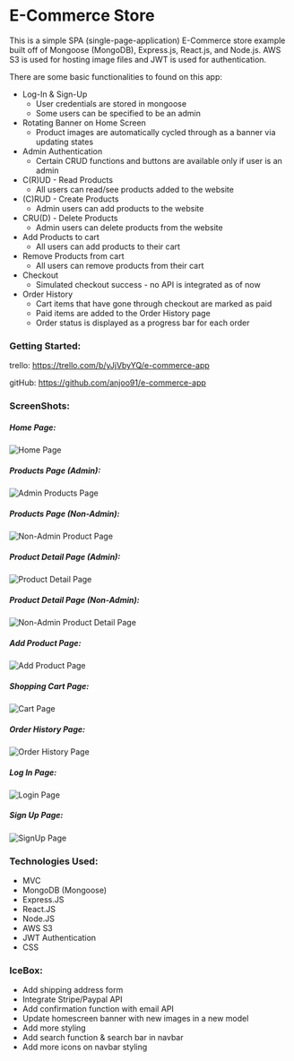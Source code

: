 # E-Commerce Store

This is a simple SPA (single-page-application) E-Commerce store example built off of Mongoose (MongoDB), Express.js, React.js, and Node.js. AWS S3 is used for hosting image files and JWT is used for authentication. 

There are some basic functionalities to found on this app: 
* Log-In & Sign-Up
    * User credentials are stored in mongoose
    * Some users can be specified to be an admin
* Rotating Banner on Home Screen
    * Product images are automatically cycled through as a banner via updating states
* Admin Authentication
    * Certain CRUD functions and buttons are available only if user is an admin
* C(R)UD - Read Products
    * All users can read/see products added to the website
* (C)RUD - Create Products
    * Admin users can add products to the website
* CRU(D) - Delete Products
    * Admin users can delete products from the website
* Add Products to cart
    * All users can add products to their cart
* Remove Products from cart
    * All users can remove products from their cart
* Checkout
    * Simulated checkout success - no API is integrated as of now
* Order History
    * Cart items that have gone through checkout are marked as paid
    * Paid items are added to the Order History page
    * Order status is displayed as a progress bar for each order

### Getting Started:

trello: https://trello.com/b/yJjVbyYQ/e-commerce-app

gitHub: https://github.com/anjoo91/e-commerce-app


### ScreenShots:

##### Home Page:

![Home Page](https://i.postimg.cc/wBKdC3Z2/landing-page-mern.png "Landing Page")

##### Products Page (Admin):

![Admin Products Page](https://i.postimg.cc/05t18Vhb/products-page-mern.png "Admin Products Page")

##### Products Page (Non-Admin):

![Non-Admin Product Page](https://i.postimg.cc/jjTF6fBp/products-not-admin-page-mern.png "Non-Admin Products Page")

##### Product Detail Page (Admin):

![Product Detail Page](https://i.postimg.cc/3xYqmpsP/products-detail-page-mern.png "Product Detail Page")

##### Product Detail Page (Non-Admin):

![Non-Admin Product Detail Page](https://i.postimg.cc/W3x5YJh6/products-not-admin-detail-page-mern.png "Non-Admin Product Detail Page")

##### Add Product Page:

![Add Product Page](https://i.postimg.cc/3N2LDJn8/addform-mern.png "Add Product Form Page")

##### Shopping Cart Page:

![Cart Page](https://i.postimg.cc/ZKF7bnWj/cart-page-mern.png "Cart Page")

##### Order History Page:

![Order History Page](https://i.postimg.cc/KvvLT890/Order-History-page-mern.png "Order History Page")

##### Log In Page:

![Login Page](https://i.postimg.cc/52DFDqfr/Login-Form-Mern.png "Login Page")

##### Sign Up Page:

![SignUp Page](https://i.postimg.cc/RFL63kwr/signup-mern.png "SignUp Page")



### Technologies Used:

* MVC
* MongoDB (Mongoose)
* Express.JS
* React.JS
* Node.JS
* AWS S3
* JWT Authentication
* CSS

### IceBox:

* Add shipping address form
* Integrate Stripe/Paypal API
* Add confirmation function with email API
* Update homescreen banner with new images in a new model
* Add more styling
* Add search function & search bar in navbar
* Add more icons on navbar styling

